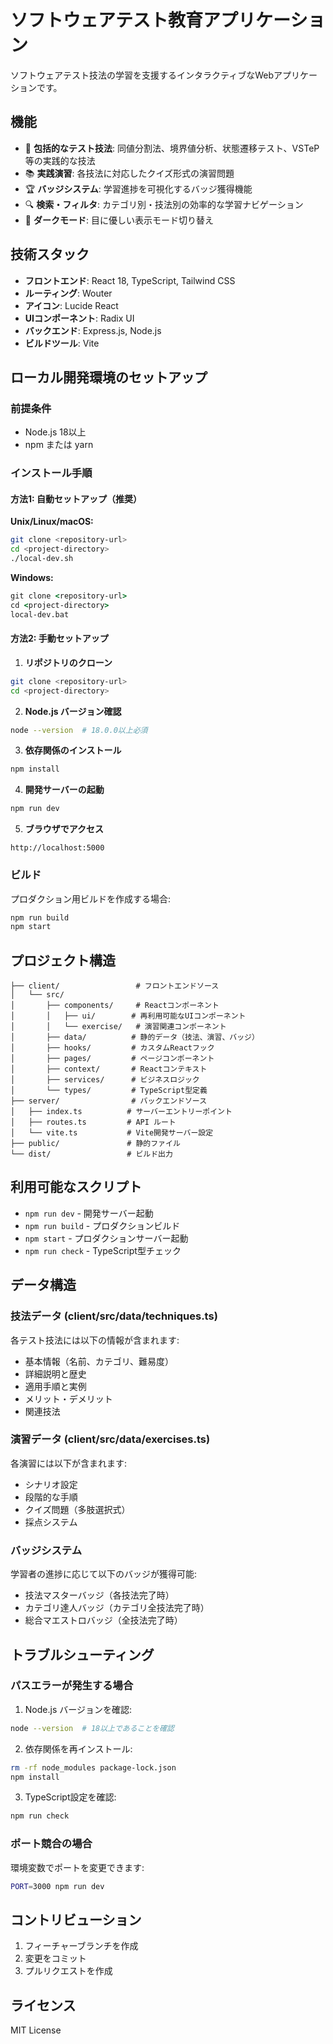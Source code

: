 # ソフトウェアテスト教育アプリケーション

ソフトウェアテスト技法の学習を支援するインタラクティブなWebアプリケーションです。

## 機能

- 🎯 **包括的なテスト技法**: 同値分割法、境界値分析、状態遷移テスト、VSTeP等の実践的な技法
- 📚 **実践演習**: 各技法に対応したクイズ形式の演習問題
- 🏆 **バッジシステム**: 学習進捗を可視化するバッジ獲得機能
- 🔍 **検索・フィルタ**: カテゴリ別・技法別の効率的な学習ナビゲーション
- 🌙 **ダークモード**: 目に優しい表示モード切り替え

## 技術スタック

- **フロントエンド**: React 18, TypeScript, Tailwind CSS
- **ルーティング**: Wouter
- **アイコン**: Lucide React
- **UIコンポーネント**: Radix UI
- **バックエンド**: Express.js, Node.js
- **ビルドツール**: Vite

## ローカル開発環境のセットアップ

### 前提条件

- Node.js 18以上
- npm または yarn

### インストール手順

#### 方法1: 自動セットアップ（推奨）

**Unix/Linux/macOS:**
```bash
git clone <repository-url>
cd <project-directory>
./local-dev.sh
```

**Windows:**
```cmd
git clone <repository-url>
cd <project-directory>
local-dev.bat
```

#### 方法2: 手動セットアップ

1. **リポジトリのクローン**
```bash
git clone <repository-url>
cd <project-directory>
```

2. **Node.js バージョン確認**
```bash
node --version  # 18.0.0以上必須
```

3. **依存関係のインストール**
```bash
npm install
```

4. **開発サーバーの起動**
```bash
npm run dev
```

5. **ブラウザでアクセス**
```
http://localhost:5000
```

### ビルド

プロダクション用ビルドを作成する場合:

```bash
npm run build
npm start
```

## プロジェクト構造

```
├── client/                 # フロントエンドソース
│   └── src/
│       ├── components/     # Reactコンポーネント
│       │   ├── ui/        # 再利用可能なUIコンポーネント
│       │   └── exercise/   # 演習関連コンポーネント
│       ├── data/          # 静的データ（技法、演習、バッジ）
│       ├── hooks/         # カスタムReactフック
│       ├── pages/         # ページコンポーネント
│       ├── context/       # Reactコンテキスト
│       ├── services/      # ビジネスロジック
│       └── types/         # TypeScript型定義
├── server/                # バックエンドソース
│   ├── index.ts          # サーバーエントリーポイント
│   ├── routes.ts         # API ルート
│   └── vite.ts           # Vite開発サーバー設定
├── public/               # 静的ファイル
└── dist/                 # ビルド出力
```

## 利用可能なスクリプト

- `npm run dev` - 開発サーバー起動
- `npm run build` - プロダクションビルド
- `npm start` - プロダクションサーバー起動
- `npm run check` - TypeScript型チェック

## データ構造

### 技法データ (client/src/data/techniques.ts)
各テスト技法には以下の情報が含まれます:
- 基本情報（名前、カテゴリ、難易度）
- 詳細説明と歴史
- 適用手順と実例
- メリット・デメリット
- 関連技法

### 演習データ (client/src/data/exercises.ts)
各演習には以下が含まれます:
- シナリオ設定
- 段階的な手順
- クイズ問題（多肢選択式）
- 採点システム

### バッジシステム
学習者の進捗に応じて以下のバッジが獲得可能:
- 技法マスターバッジ（各技法完了時）
- カテゴリ達人バッジ（カテゴリ全技法完了時）
- 総合マエストロバッジ（全技法完了時）

## トラブルシューティング

### パスエラーが発生する場合

1. Node.js バージョンを確認:
```bash
node --version  # 18以上であることを確認
```

2. 依存関係を再インストール:
```bash
rm -rf node_modules package-lock.json
npm install
```

3. TypeScript設定を確認:
```bash
npm run check
```

### ポート競合の場合

環境変数でポートを変更できます:
```bash
PORT=3000 npm run dev
```

## コントリビューション

1. フィーチャーブランチを作成
2. 変更をコミット
3. プルリクエストを作成

## ライセンス

MIT License